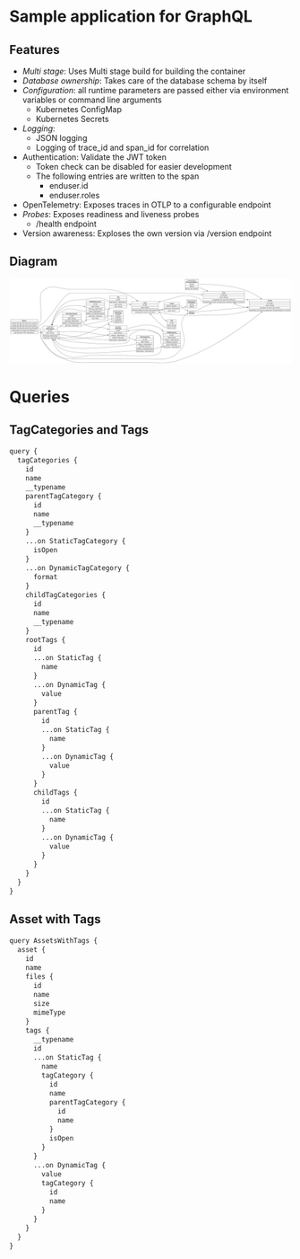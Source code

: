 # Sample application for GraphQL

## Features

* *Multi stage*: Uses Multi stage build for building the container
* *Database ownership*: Takes care of the database schema by itself
* *Configuration*: all runtime parameters are passed either via environment variables or command line arguments
  * Kubernetes ConfigMap
  * Kubernetes Secrets
* *Logging*:
  * JSON logging
  * Logging of trace_id and span_id for correlation
* Authentication: Validate the JWT token
  * Token check can be disabled for easier development
  * The following entries are written to the span
    * enduser.id
    * enduser.roles
* OpenTelemetry: Exposes traces in OTLP to a configurable endpoint
* *Probes*: Exposes readiness and liveness probes
  * /health endpoint
* Version awareness: Exploses the own version via /version endpoint

## Diagram

![graph.png](graph.png)

# Queries

## TagCategories and Tags

```
query {
  tagCategories {
    id
    name
    __typename
    parentTagCategory {
      id
      name
      __typename
    }
    ...on StaticTagCategory {
      isOpen
    }
    ...on DynamicTagCategory {
      format
    }
    childTagCategories {
      id
      name
      __typename
    }
    rootTags {
      id
      ...on StaticTag {
        name
      }
      ...on DynamicTag {
        value
      }
      parentTag {
        id
        ...on StaticTag {
          name
        }
        ...on DynamicTag {
          value
        }
      }
      childTags {
        id
        ...on StaticTag {
          name
        }
        ...on DynamicTag {
          value
        }
      }
    }
  }
}
```

## Asset with Tags

```
query AssetsWithTags {
  asset {
    id
    name
    files {
      id
      name
      size
      mimeType
    }
    tags {
      __typename
      id
      ...on StaticTag {
        name
        tagCategory {
          id
          name
          parentTagCategory {
            id
            name
          }
          isOpen
        }
      }
      ...on DynamicTag {
        value
        tagCategory {
          id
          name
        }
      }
    }
  }
}
```
